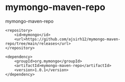 # mymongo-maven-repo
mymongo-maven-repo
```
<repository>
    <id>mymongo</id>
    <url>https://github.com/ajsirh12/mymongo-maven-repo/tree/main/releases</url>
</repository>
```

```
<dependency>
    <groupId>org.mymongo</groupId>
    <artifactId>mymongo-maven-repo</artifactId>
    <version>1.0.1</version>
</dependency>
```
